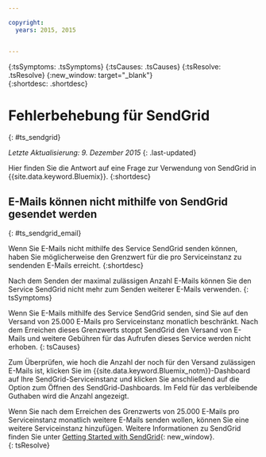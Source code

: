 ```yaml
---

copyright:
  years: 2015, 2015


---
```



{:tsSymptoms: .tsSymptoms}
{:tsCauses: .tsCauses}
{:tsResolve: .tsResolve}
{:new_window: target="_blank"}  
{:shortdesc: .shortdesc}

# Fehlerbehebung für SendGrid
{: #ts_sendgrid}

*Letzte Aktualisierung: 9. Dezember 2015*
{: .last-updated}

Hier finden Sie die Antwort auf eine Frage zur Verwendung von SendGrid in {{site.data.keyword.Bluemix}}.
{:shortdesc}


## E-Mails können nicht mithilfe von SendGrid gesendet werden
{: #ts_sendgrid_email}

Wenn Sie E-Mails nicht mithilfe des Service SendGrid senden können, haben Sie möglicherweise den Grenzwert für die pro Serviceinstanz zu sendenden E-Mails erreicht.
{:shortdesc}


Nach dem Senden der maximal zulässigen Anzahl E-Mails können Sie den Service SendGrid nicht mehr zum Senden weiterer E-Mails verwenden.
{: tsSymptoms}


Wenn Sie E-Mails mithilfe des Service SendGrid senden, sind Sie auf den Versand von 25.000 E-Mails pro Serviceinstanz monatlich beschränkt. Nach dem Erreichen dieses Grenzwerts stoppt SendGrid den Versand von E-Mails und weitere Gebühren für das Aufrufen dieses Service werden nicht erhoben.
{: tsCauses}

Zum Überprüfen, wie hoch die Anzahl der noch für den Versand zulässigen E-Mails ist, klicken Sie im {{site.data.keyword.Bluemix_notm}}-Dashboard auf Ihre SendGrid-Serviceinstanz und klicken Sie anschließend auf die Option zum Öffnen des SendGrid-Dashboards. Im Feld für das verbleibende Guthaben wird die Anzahl angezeigt.


Wenn Sie nach dem Erreichen des Grenzwerts von 25.000 E-Mails pro Serviceinstanz monatlich weitere E-Mails senden wollen, können Sie eine weitere Serviceinstanz hinzufügen. Weitere Informationen zu SendGrid finden Sie unter [Getting Started with SendGrid](https://sendgrid.com/docs/index.html){: new_window}.    
{: tsResolve}
